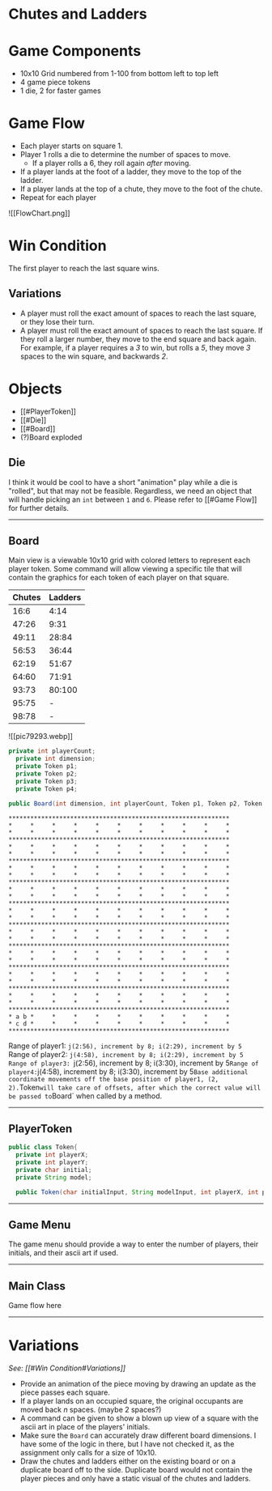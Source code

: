 # Chutes and Ladders

# Game Components

- 10x10 Grid numbered from 1-100 from bottom left to top left
- 4 game piece tokens
- 1 die, 2 for faster games


# Game Flow
- Each player starts on square 1.
- Player 1 rolls a die to determine the number of spaces to move. 
	- If a player rolls a 6, they roll again _after_ moving.
- If a player lands at the foot of a ladder, they move to the top of the ladder. 
- If a player lands at the top of a chute, they move to the foot of the chute.
- Repeat for each player

![[FlowChart.png]]



# Win Condition
The first player to reach the last square wins.

## Variations
- A player must roll the exact amount of spaces to reach the last square, or they lose their turn.
- A player must roll the exact amount of spaces to reach the last square. If they roll a larger number, they move to the end square and back again. For example, if a player requires a _3_ to win, but rolls a _5_, they move _3_ spaces to the win square, and backwards _2_.


# Objects
- [[#PlayerToken]]
- [[#Die]]
- [[#Board]]
- (?)Board exploded

## Die
I think it would be cool to have a short "animation" play while a die is "rolled", but that may not be feasible. Regardless, we need an object that will handle picking an `int` between `1` and `6`. Please refer to [[#Game Flow]] for further details.

---
## Board

Main view is a viewable 10x10 grid with colored letters to represent each player token. Some command will allow viewing a specific tile that will contain the graphics for each token of each player on that square. 

|Chutes|Ladders|
|-|-|
|16:6|4:14|
|47:26|9:31|
|49:11|28:84|
|56:53|36:44|
|62:19|51:67|
|64:60|71:91|
|93:73|80:100|
|95:75|-|
|98:78|-|

![[pic79293.webp]]

```java
private int playerCount;
  private int dimension;
  private Token p1;
  private Token p2;
  private Token p3;
  private Token p4;

public Board(int dimension, int playerCount, Token p1, Token p2, Token p3, Token p4){[...]}
```

```
*************************************************************
*     *     *     *     *     *     *     *     *     *     *
*     *     *     *     *     *     *     *     *     *     *
*************************************************************
*     *     *     *     *     *     *     *     *     *     *
*     *     *     *     *     *     *     *     *     *     *
*************************************************************
*     *     *     *     *     *     *     *     *     *     *
*     *     *     *     *     *     *     *     *     *     *
*************************************************************
*     *     *     *     *     *     *     *     *     *     *
*     *     *     *     *     *     *     *     *     *     *
*************************************************************
*     *     *     *     *     *     *     *     *     *     *
*     *     *     *     *     *     *     *     *     *     *
*************************************************************
*     *     *     *     *     *     *     *     *     *     *
*     *     *     *     *     *     *     *     *     *     *
*************************************************************
*     *     *     *     *     *     *     *     *     *     *
*     *     *     *     *     *     *     *     *     *     *
*************************************************************
*     *     *     *     *     *     *     *     *     *     *
*     *     *     *     *     *     *     *     *     *     *
*************************************************************
*     *     *     *     *     *     *     *     *     *     *
*     *     *     *     *     *     *     *     *     *     *
*************************************************************
* a b *     *     *     *     *     *     *     *     *     *
* c d *     *     *     *     *     *     *     *     *     *
*************************************************************
```

Range of player1: `j(2:56), increment by 8; i(2:29), increment by 5`
Range of player2: `j(4:58), increment by 8; i(2:29), increment by 5
Range of player3: `j(2:56), increment by 8; i(3:30), increment by 5`
Range of player4: `j(4:58), increment by 8; i(3:30), increment by 5`
Base additional coordinate movements off the base position of player1, (2, 2). `Token` will take care of offsets, after which the correct value will be passed to `Board` when called by a method. 



---
## PlayerToken
```java
public class Token{
  private int playerX;
  private int playerY;
  private char initial;
  private String model;

  public Token(char initialInput, String modelInput, int playerX, int playerY){[...]}
```

---
## Game Menu
The game menu should provide a way to enter the number of players, their initials, and their ascii art if used. 


---
## Main Class
Game flow here


---
# Variations
_See: [[#Win Condition#Variations]]_
- Provide an animation of the piece moving by drawing an update as the piece passes each square.
- If a player lands on an occupied square, the original occupants are moved back _n_ spaces. (maybe 2 spaces?)
- A command can be given to show a blown up view of a square with the ascii art in place of the players' initials.
- Make sure the `Board` can accurately draw different board dimensions. I have some of the logic in there, but I have not checked it, as the assignment only calls for a size of 10x10.
- Draw the chutes and ladders either on the existing board or on a duplicate board off to the side. Duplicate board would not contain the player pieces and only have a static visual of the chutes and ladders.
